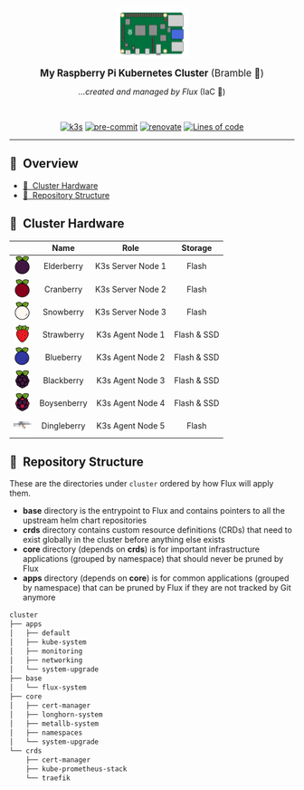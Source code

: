<div align="center">

<img src="images/rpi4.png"/>

<span style="font-size:larger;">**My Raspberry Pi Kubernetes Cluster** (Bramble :deciduous_tree:)</span> 

_...created and managed by Flux_ (IaC :large_blue_diamond:)

</div>

<br/>

<div align="center">

[![k3s](https://img.shields.io/badge/k3s-v1.20.10-brightgreen?style=for-the-badge&logo=kubernetes&logoColor=white)](https://k3s.io/)
[![pre-commit](https://img.shields.io/badge/pre--commit-enabled-brightgreen?logo=pre-commit&logoColor=white&style=for-the-badge)](https://github.com/pre-commit/pre-commit)
[![renovate](https://img.shields.io/badge/renovate-enabled-brightgreen?style=for-the-badge&logo=renovatebot&logoColor=white)](https://github.com/renovatebot/renovate)
[![Lines of code](https://img.shields.io/tokei/lines/github/ground7/bramble-iac?style=for-the-badge&color=brightgreen&label=lines&logo=codefactor&logoColor=white)](https://github.com/ground7/bramble-iac/graphs/contributors)

</div>

---

## :book:&nbsp; Overview <!-- omit in toc -->

- [:toolbox:&nbsp; Cluster Hardware](#toolbox-cluster-hardware)
- [:open_file_folder:&nbsp; Repository Structure](#open_file_folder-repository-structure)

## :toolbox:&nbsp; Cluster Hardware

&nbsp;|Name|Role|Storage
:-:|:-:|:-:|:-:
![elderberry](images/elderberry.png)|Elderberry|K3s Server Node 1|Flash
![cranberry](images/cranberry.png)|Cranberry|K3s Server Node 2|Flash
![snowberry](images/snowberry.png)|Snowberry|K3s Server Node 3|Flash
![strawberry](images/strawberry.png)|Strawberry|K3s Agent Node 1|Flash & SSD
![blueberry](images/blueberry.png)|Blueberry|K3s Agent Node 2|Flash & SSD
![blackberry](images/blackberry.png)|Blackberry|K3s Agent Node 3|Flash & SSD
![boysenberry](images/boysenberry.png)|Boysenberry|K3s Agent Node 4|Flash & SSD
![dingleberry](images/dingleberry.png)|Dingleberry|K3s Agent Node 5|Flash

## :open_file_folder:&nbsp; Repository Structure

These are the directories under `cluster` ordered by how Flux will apply them.

- **base** directory is the entrypoint to Flux and contains pointers to all the upstream helm chart repositories
- **crds** directory contains custom resource definitions (CRDs) that need to exist globally in the cluster before anything else exists
- **core** directory (depends on **crds**) is for important infrastructure applications (grouped by namespace) that should never be pruned by Flux
- **apps** directory (depends on **core**) is for common applications (grouped by namespace) that can be pruned by Flux if they are not tracked by Git anymore

```
cluster
├── apps
│   ├── default
│   ├── kube-system
│   ├── monitoring
│   ├── networking
│   └── system-upgrade
├── base
│   └── flux-system
├── core
│   ├── cert-manager
│   ├── longhorn-system
│   ├── metallb-system
│   ├── namespaces
│   └── system-upgrade
└── crds
    ├── cert-manager
    ├── kube-prometheus-stack
    └── traefik
```
